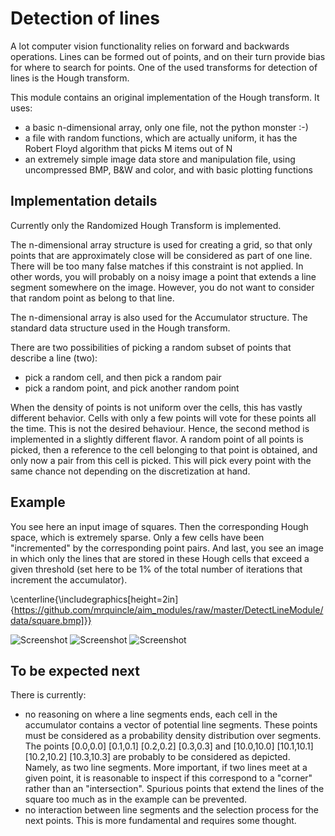 # Detection of lines

A lot computer vision functionality relies on forward and backwards operations. Lines can be formed out of points, and on their turn provide bias for where to search for points. One of the used transforms for detection of lines is the Hough transform.

This module contains an original implementation of the Hough transform. It uses:

* a basic n-dimensional array, only one file, not the python monster :-)
* a file with random functions, which are actually uniform, it has the Robert Floyd algorithm that picks M items out of N
* an extremely simple image data store and manipulation file, using uncompressed BMP, B&W and color, and with basic plotting functions

## Implementation details

Currently only the Randomized Hough Transform is implemented.

The n-dimensional array structure is used for creating a grid, so that only points that are approximately close will be considered as part of one line. There will be too many false matches if this constraint is not applied. In other words, you will probably on a noisy image a point that extends a line segment somewhere on the image. However, you do not want to consider that random point as belong to that line.

The n-dimensional array is also used for the Accumulator structure. The standard data structure used in the Hough transform. 

There are two possibilities of picking a random subset of points that describe a line (two):

* pick a random cell, and then pick a random pair
* pick a random point, and pick another random point

When the density of points is not uniform over the cells, this has vastly different behavior. Cells with only a few points will vote for these points all the time. This is not the desired behaviour. Hence, the second method is implemented in a slightly different flavor. A random point of all points is picked, then a reference to the cell belonging to that point is obtained, and only now a pair from this cell is picked. This will pick every point with the same chance not depending on the discretization at hand.

## Example

You see here an input image of squares. Then the corresponding Hough space, which is extremely sparse. Only a few cells have been "incremented" by the corresponding point pairs. And last, you see an image in which only the lines that are stored in these Hough cells that exceed a given threshold (set here to be 1% of the total number of iterations that increment the accumulator).

\centerline{\includegraphics[height=2in]{https://github.com/mrquincle/aim_modules/raw/master/DetectLineModule/data/square.bmp]}}

![Screenshot](https://github.com/mrquincle/aim_modules/raw/master/DetectLineModule/data/square.bmp "Input image of squares")
![Screenshot](https://github.com/mrquincle/aim_modules/raw/master/DetectLineModule/data/square_accumulator.bmp "Hough space")
![Screenshot](https://github.com/mrquincle/aim_modules/raw/master/DetectLineModule/data/square_backprojection.bmp "Restored image of squares")

## To be expected next

There is currently:

* no reasoning on where a line segments ends, each cell in the accumulator contains a vector of potential line segments. These points must be considered as a probability density distribution over segments. The points [0.0,0.0] [0.1,0.1] [0.2,0.2] [0.3,0.3] and [10.0,10.0] [10.1,10.1] [10.2,10.2] [10.3,10.3] are probably to be considered as depicted. Namely, as two line segments. More important, if two lines meet at a given point, it is reasonable to inspect if this correspond to a "corner" rather than an "intersection". Spurious points that extend the lines of the square too much as in the example can be prevented.
* no interaction between line segments and the selection process for the next points. This is more fundamental and requires some thought.


